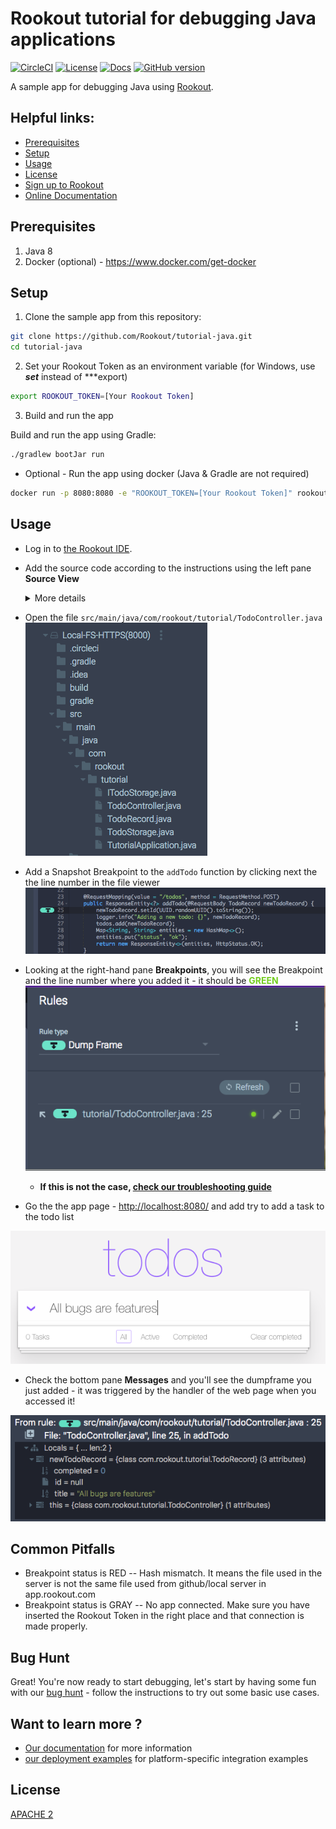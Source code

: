 # Rookout tutorial for debugging Java applications

[![CircleCI](https://circleci.com/gh/Rookout/tutorial-java/tree/master.svg?style=svg&circle-token=67fb4681a9af2ce964fd715e45d4c2eafaa01503)](https://circleci.com/gh/Rookout/tutorial-java/tree/master)
[![License][license-image]][license-url]
[![Docs][docs-image]][docs-url]
[![GitHub version][version-badge]](https://github.com/Rookout/tutorial-java)

A sample app for debugging Java using [Rookout][rookout-getting-started].

## Helpful links:

- [Prerequisites](#prerequisites)
- [Setup](#setup)
- [Usage](#usage)
- [License](#license)
- [Sign up to Rookout][rookout-signup]
- [Online Documentation][docs-url]

## Prerequisites


1. Java 8
2. Docker (optional) - https://www.docker.com/get-docker

## Setup

1. Clone the sample app from this repository:

```bash
git clone https://github.com/Rookout/tutorial-java.git
cd tutorial-java
``` 

2. Set your Rookout Token as an environment variable (for Windows, use ***set*** instead of ***export)

```bash
export ROOKOUT_TOKEN=[Your Rookout Token]
 ```

3. Build and run the app

Build and run the app using Gradle:

```bash
./gradlew bootJar run
```

- Optional - Run the app using docker (Java & Gradle are not required)

```bash
docker run -p 8080:8080 -e "ROOKOUT_TOKEN=[Your Rookout Token]" rookout/tutorial-java
```

## Usage

- Log in to [the Rookout IDE][rookout-app-url].
- Add the source code according to the instructions using the left pane **Source View**

    <details>
    <summary>More details</summary>
    <p>
    
    #### Adding source code
    
    1. Click on Add source
    1. Choose source control
        - Github
            - Click on Connect
            - Authorize O-Auth
            - Fill `Repository Owner`
            - Click `Repository` and choose from the dropdown menu
            - Click Next
            - Choose the desired branch
            - Click View Repository
        - Local FileSystem - Server
            - Click on Setup Server
            - Choose a supported HTTP Server
            - Follow the on-screen instructions
    </p>
    </details>
    
    
- Open the file `src/main/java/com/rookout/tutorial/TodoController.java`    
![TodoController.java](/img/screenshots/java-tutorial_1.png)

- Add a Snapshot Breakpoint to the `addTodo` function by clicking next the the line number in the file viewer
![Snapshot Breakpoint](/img/screenshots/java-tutorial_2.png)

- Looking at the right-hand pane **Breakpoints**, you will see the Breakpoint and the line number where you added it - it should be <span style="color: #73CD1F;">**GREEN**</span>   
    ![Valid Breakpoint](/img/screenshots/java-tutorial_3.png)
    - **If this is not the case, [check our troubleshooting guide](https://docs.rookout.com/docs/breakpoints-status.html)**
     
- Go the the app page - [http://localhost:8080/](http://localhost:8080/) and add try to add a task to the todo list

![Add Task](/img/screenshots/java-tutorial_4.png)

- Check the bottom pane **Messages** and you'll see the dumpframe you just added - it was triggered by the handler of the web page when you accessed it!

![Message pane](/img/screenshots/java-tutorial_5.png)

## Common Pitfalls

- Breakpoint status is RED -- Hash mismatch. It means the file used in the server is not the same file used from github/local server in app.rookout.com
- Breakpoint status is GRAY -- No app connected. Make sure you have inserted the Rookout Token in the right place and that connection is made properly.

## Bug Hunt

Great! You're now ready to start debugging, let's start by having some fun with our 
[bug hunt](tutorials-bughunt-java.md) - follow the instructions to try out some basic use cases.


## Want to learn more ?

- [Our documentation][docs-url] for more information
- [our deployment examples][deployment-examples] for platform-specific integration examples


## License
[APACHE 2](LICENSE)

[rookout-getting-started]: https://docs.rookout.com/docs/introduction.html
[rookout-signup]: https://www.rookout.com/trial/
[license-url]: LICENSE
[docs-image]: https://img.shields.io/badge/docs-latest-blue.svg
[docs-url]: https://docs.rookout.com/
[license-image]: https://img.shields.io/badge/License-Apache%202.0-blue.svg
[rookout-app-url]: https://app.rookout.com/
[deployment-examples]: https://github.com/Rookout/deployment-examples
[version-badge]: https://badge.fury.io/gh/rookout%2Ftutorial-java.svg
